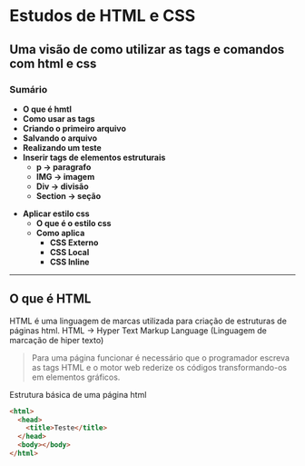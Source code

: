 # Estudos de HTML e CSS

## Uma visão de como utilizar as tags e comandos com html e css

### Sumário

- **O que é hmtl**
- **Como usar as tags**
- **Criando o primeiro arquivo**
- **Salvando o arquivo**
- **Realizando um teste**
- **Inserir tags de elementos estruturais**
  - **p -> paragrafo**
  - **IMG -> imagem**
  - **Div -> divisão**
  - **Section -> seção**

* **Aplicar estilo css**
  - **O que é o estilo css**
  - **Como aplica**
    - **CSS Externo**
    - **CSS Local**
    - **CSS Inline**

---

## O que é HTML

HTML é uma linguagem de marcas utilizada para criação de estruturas de páginas html.
HTML -> Hyper Text Markup Language (Linguagem de marcação de hiper texto)

> Para uma página funcionar é necessário que o programador escreva as tags HTML e o motor web rederize os códigos transformando-os em elementos gráficos.

Estrutura básica de uma página html

```html
<html>
  <head>
    <title>Teste</title>
  </head>
  <body></body>
</html>
```
